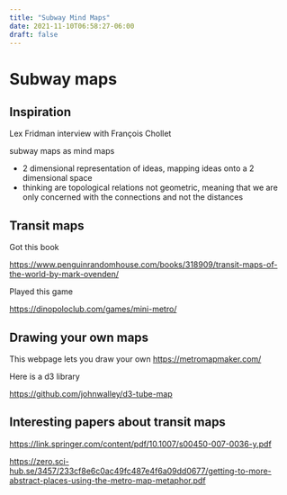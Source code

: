 ```yaml
---
title: "Subway Mind Maps"
date: 2021-11-10T06:58:27-06:00
draft: false
---
```


# Subway maps

## Inspiration

Lex Fridman interview with François Chollet

subway maps as mind maps

- 2 dimensional representation of ideas, mapping ideas onto a 2 dimensional space
- thinking are topological relations not geometric, meaning that we are only concerned with the connections and not the distances


## Transit maps 

Got this book 

https://www.penguinrandomhouse.com/books/318909/transit-maps-of-the-world-by-mark-ovenden/


Played this game

https://dinopoloclub.com/games/mini-metro/


## Drawing your own maps

This webpage lets you draw your own
https://metromapmaker.com/

Here is a d3 library

https://github.com/johnwalley/d3-tube-map

## Interesting papers about transit maps

https://link.springer.com/content/pdf/10.1007/s00450-007-0036-y.pdf

https://zero.sci-hub.se/3457/233cf8e6c0ac49fc487e4f6a09dd0677/getting-to-more-abstract-places-using-the-metro-map-metaphor.pdf


